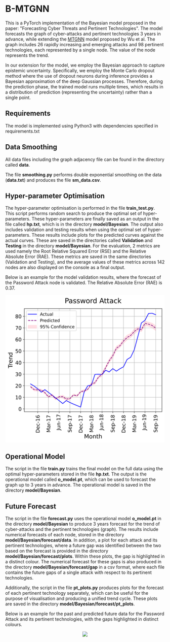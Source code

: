 # B-MTGNN
This is a PyTorch implementation of the Bayesian model proposed in the paper: "Forecasting Cyber Threats and Pertinent Technologies".
The model forecasts the graph of cyber-attacks and pertinent technologies 3 years in advance, while extending the [MTGNN](https://dl.acm.org/doi/abs/10.1145/3394486.3403118) model proposed by Wu et al. The graph includes 26 rapidly increasing and emerging attacks and 98 pertinent technologies, each represented by a single node. The value of the node represents the trend.

In our extension for the model, we employ the Bayesian approach to capture epistemic uncertainty. Specifically, we employ the Monte Carlo dropout method where the use of dropout neurons during inference provides a Bayesian approximation of the deep Gaussian processes. Therefore, during the prediction phase, the trained model runs multiple times, which results in a distribution of prediction (representing the uncertainty) rather than a single point.

## Requirements
The model is implemented using Python3 with dependencies specified in requirements.txt

## Data Smoothing
All data files including the graph adjacency file can be found in the directory called **data**.

The file **smoothing.py** performs double exponential smoothing on the data (**data.txt**) and produces the file **sm_data.csv**.

## Hyper-parameter Optimisation
The hyper-parameter optimisation is performed in the file **train_test.py**. This script performs random search to produce the optimal set of hyper-parameters. These hyper-parameters are finally saved as an output in the file called **hp.txt**, which is in the directory **model/Bayesian**. The output also includes validation and testing results when using the optimal set of hyper-parameters. These results include plots for the predicted curves against the actual curves. These are saved in the directories called **Validation** and **Testing** in the directory **model/Bayesian**. For the evaluation, 2 metrics are used namely the Root Relative Squared Error (RSE) and the Relative Absolute Error (RAE). These metrics are saved in the same directories (Validation and Testing), and the average values of these metrics across 142 nodes are also displayed on the console as a final output. 

Below is an example for the model validation results, where the forecast of the Password Attack node is validated. The Relative Absolute Error (RAE) is 0.37.
<p align="center">
<a href="url"><img src="./model/Bayesian/Validation/Password Attack_Validation.png" align="centre"  width="600"   ></a>
</p>


## Operational Model
The script in the file **train.py** trains the final model on the full data using the optimal hyper-parameters stored in the file **hp.txt**. The output is the operational model called **o_model.pt**, which can be used to forecast the graph up to 3 years in advance. The operational model is saved in the directory **model/Bayesian**. 


## Future Forecast
The script in the file **forecast.py** uses the operational model **o_model.pt** in the directory **model/Bayesian** to produce 3 years forecast for the trend of cyber-attacks and the pertinent technologies (graph). The results include numerical forecasts of each node, stored in the directory **model/Bayesian/forecast/data**. In addition, a plot for each attack and its pertinent technologies, where a future gap was identified between the two based on the forecast is provided in the directory **model/Bayesian/forecast/plots**. Within these plots, the gap is highlighted in a distinct colour. The numerical forecast for these gaps is also produced in the directory **model/Bayesian/forecast/gap** in a csv format, where each file contains the future gaps of a single attack with respect to its pertinent technologies.

Additionally, the script in the file **pt_plots.py** produces plots for the forecast of each pertinent technology separately, which can be useful for the purpose of visualisation and producing a unified trend cycle. These plots are saved in the directory **model/Bayesian/forecast/pt_plots**.

Below is an example for the past and predicted future data for the Password Attack and its pertinent technologies, with the gaps highlighted in distinct colours.

<p align="center">
<a href="url"><img src="./model/Bayesian/forecast/plots/Password%20Attack.png" align="centre"  width="600"   ></a>
</p>
